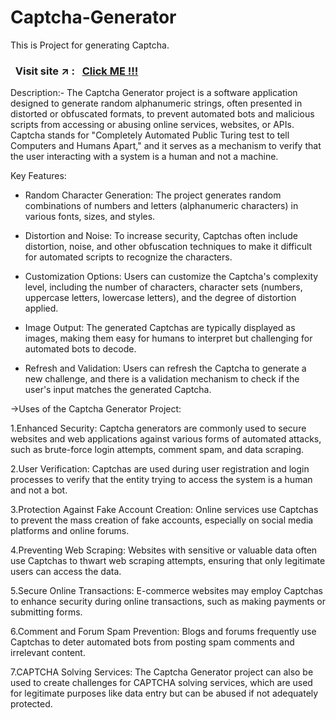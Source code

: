 # Captcha-Generator

This is Project for generating Captcha.

### &nbsp; Visit site :arrow_upper_right: : &nbsp; [Click ME !!!](https://prajwal-r-h.github.io/Captcha-Generator/)

Description:-
The Captcha Generator project is a software application designed to generate random alphanumeric strings, often presented in distorted or obfuscated formats, to prevent automated bots and malicious scripts from accessing or abusing online services, websites, or APIs. Captcha stands for "Completely Automated Public Turing test to tell Computers and Humans Apart," and it serves as a mechanism to verify that the user interacting with a system is a human and not a machine.

Key Features:

* Random Character Generation: The project generates random combinations of numbers and letters (alphanumeric characters) in various fonts, sizes, and styles.

* Distortion and Noise: To increase security, Captchas often include distortion, noise, and other obfuscation techniques to make it difficult for automated scripts to recognize the characters.

* Customization Options: Users can customize the Captcha's complexity level, including the number of characters, character sets (numbers, uppercase letters, lowercase letters), and the degree of distortion applied.

* Image Output: The generated Captchas are typically displayed as images, making them easy for humans to interpret but challenging for automated bots to decode.

* Refresh and Validation: Users can refresh the Captcha to generate a new challenge, and there is a validation mechanism to check if the user's input matches the generated Captcha.

->Uses of the Captcha Generator Project:

1.Enhanced Security: Captcha generators are commonly used to secure websites and web applications against various forms of automated attacks, such as brute-force login attempts, comment spam, and data scraping.

2.User Verification: Captchas are used during user registration and login processes to verify that the entity trying to access the system is a human and not a bot.

3.Protection Against Fake Account Creation: Online services use Captchas to prevent the mass creation of fake accounts, especially on social media platforms and online forums.

4.Preventing Web Scraping: Websites with sensitive or valuable data often use Captchas to thwart web scraping attempts, ensuring that only legitimate users can access the data.

5.Secure Online Transactions: E-commerce websites may employ Captchas to enhance security during online transactions, such as making payments or submitting forms.

6.Comment and Forum Spam Prevention: Blogs and forums frequently use Captchas to deter automated bots from posting spam comments and irrelevant content.

7.CAPTCHA Solving Services: The Captcha Generator project can also be used to create challenges for CAPTCHA solving services, which are used for legitimate purposes like data entry but can be abused if not adequately protected.
